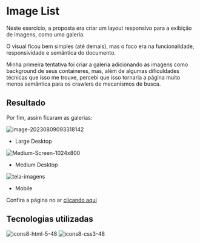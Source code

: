 # Image List

Neste exercício, a proposta era criar um layout responsivo para a exibição de imagens, como uma galeria.

O visual ficou bem simples (até demais), mas o foco era na funcionalidade, responsividade e semântica do documento.

Minha primeira tentativa foi criar a galeria adicionando as imagens como background de seus containeres, mas, além de algumas dificuldades técnicas que isso me trouxe, percebi que isso tornaria a página muito menos semântica para os crawlers de mecanismos de busca.

## Resultado

Por fim, assim ficaram as galerias:

![image-20230809093318142](C:\Users\Acer\AppData\Roaming\Typora\typora-user-images\image-20230809093318142.png)

- Large Desktop

![Medium-Screen-1024x800](C:\Users\Acer\Downloads\Medium-Screen-1024x800.png)

- Medium Desktop

![tela-imagens](C:\Users\Acer\Desktop\tela-imagens.gif)

- Mobile

Confira a página no ar [clicando aqui](https://guihcastro.github.io/image-list/)

## Tecnologias utilizadas

![icons8-html-5-48](C:\Users\Acer\Downloads\icons8-html-5-48.png) ![icons8-css3-48](C:\Users\Acer\Downloads\icons8-css3-48.png) 

